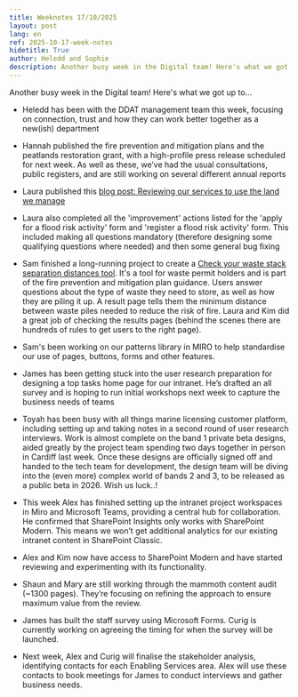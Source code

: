 ```yaml
---
title: Weeknotes 17/10/2025
layout: post
lang: en
ref: 2025-10-17-week-notes
hidetitle: True
author: Heledd and Sophie
description: Another busy week in the Digital team! Here's what we got up to...   
---
```


Another busy week in the Digital team! Here's what we got up to...  

+ Heledd has been with the DDAT management team this week, focusing on connection, trust and how they can work better together as a new(ish) department

+ Hannah published the fire prevention and mitigation plans and the peatlands restoration grant, with a high-profile press release scheduled for next week. As well as these, we’ve had the usual consultations, public registers, and are still working on several different annual reports

+ Laura published this [blog post: Reviewing our services to use the land we manage](https://www.naturalresources.wales/footer-links/blog-nrw-digital/blog-post-reviewing-our-services-to-use-the-land-we-manage/?lang=en) 

+ Laura also completed all the 'improvement' actions listed for the 'apply for a flood risk activity' form and 'register a flood risk activity' form. This included making all questions mandatory (therefore designing some qualifying questions where needed) and then some general bug fixing

+ Sam finished a long-running project to create a [Check your waste stack separation distances tool](https://ffurflenni.cyfoethnaturiol.cymru/s/waste_stacks/).  It's a tool for waste permit holders and is part of the fire prevention and mitigation plan guidance. Users answer questions about the type of waste they need to store, as well as how they are piling it up. A result page tells them the minimum distance between waste piles needed to reduce the risk of fire. Laura and Kim did a great job of checking the results pages (behind the scenes there are hundreds of rules to get users to the right page).  

+ Sam's been working on our patterns library in MIRO to help standardise our use of pages, buttons, forms and other features.  

+ James has been getting stuck into the user research preparation for designing a top tasks home page for our intranet. He’s drafted an all survey and is hoping to run initial workshops next week to capture the business needs of teams 

+ Toyah has been busy with all things marine licensing customer platform, including setting up and taking notes in a second round of user research interviews. Work is almost complete on the band 1 private beta designs, aided greatly by the project team spending two days together in person in Cardiff last week. Once these designs are officially signed off and handed to the tech team for development, the design team will be diving into the (even more) complex world of bands 2 and 3, to be released as a public beta in 2026. Wish us luck..!

+ This week Alex has finished setting up the intranet project workspaces in Miro and Microsoft Teams, providing a central hub for collaboration. He confirmed that SharePoint Insights only works with SharePoint Modern. This means we won’t get additional analytics for our existing intranet content in SharePoint Classic.

+	Alex and Kim now have access to SharePoint Modern and have started reviewing and experimenting with its functionality.

+	Shaun and Mary are still working through the mammoth content audit (~1300 pages). They’re focusing on refining the approach to ensure maximum value from the review.

+	James has built the staff survey using Microsoft Forms. Curig is currently working on agreeing the timing for when the survey will be launched.

+ Next week, Alex and Curig will finalise the stakeholder analysis, identifying contacts for each Enabling Services area. Alex will use these contacts to book meetings for James to conduct interviews and gather business needs.


